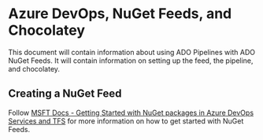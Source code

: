 # Azure DevOps, NuGet Feeds, and Chocolatey

This document will contain information about using ADO Pipelines with ADO NuGet Feeds. It will contain information
on setting up the feed, the pipeline, and chocolatey.

## Creating a NuGet Feed

Follow [MSFT Docs - Getting Started with NuGet packages in Azure DevOps Services and TFS](https://docs.microsoft.com/en-us/azure/devops/artifacts/get-started-nuget?view=azure-devops)
for more information on how to get started with NuGet Feeds.
